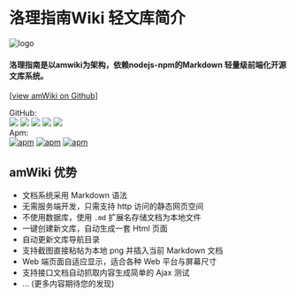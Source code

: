 # 洛理指南Wiki 轻文库简介

![logo](https://image.gaoajia.com/lit-wiki/home.png) 


#### 洛理指南是以amwiki为架构，依赖nodejs-npm的Markdown 轻量级前端化开源文库系统。  

[[view amWiki on Github](https://github.com/TevinLi/amWiki)]

GitHub:  
[![](https://img.shields.io/github/stars/TevinLi/amWiki.svg?style=social&label=Star)](https://github.com/TevinLi/amWiki "GitHub Stars")
[![](https://img.shields.io/github/forks/TevinLi/amWiki.svg?style=social&label=Fork)](https://github.com/TevinLi/amWiki "GitHub Forks")
[![](https://img.shields.io/github/issues-raw/TevinLi/amWiki.svg)](https://github.com/TevinLi/amWiki "GitHub Open Issues")
[![](https://img.shields.io/github/issues-closed-raw/TevinLi/amWiki.svg)](https://github.com/TevinLi/amWiki "GitHub Closed Issues")
[![](https://img.shields.io/github/contributors/TevinLi/amWiki.svg)](https://github.com/TevinLi/amWiki "GitHub Contributors")  
Apm:  
[![apm](https://img.shields.io/apm/v/amWiki.svg)](https://atom.io/packages/amWiki "Apm Version")
[![apm](https://img.shields.io/apm/dm/amWiki.svg)](https://atom.io/packages/amWiki "Apm Downloads")
[![apm](https://img.shields.io/apm/l/amWiki.svg)](https://atom.io/packages/amWiki "MIT License")  

## amWiki 优势
- 文档系统采用 Markdown 语法 
- 无需服务端开发，只需支持 http 访问的静态网页空间
- 不使用数据库，使用 `.md` 扩展名存储文档为本地文件
- 一键创建新文库，自动生成一套 Html 页面
- 自动更新文库导航目录
- 支持截图直接粘帖为本地 png 并插入当前 Markdown 文档
- Web 端页面自适应显示，适合各种 Web 平台与屏幕尺寸
- 支持接口文档自动抓取内容生成简单的 Ajax 测试
- ... (更多内容期待您的发现)

